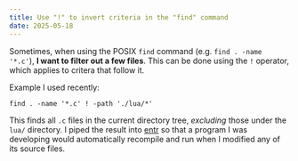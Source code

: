 ```yaml
---
title: Use "!" to invert criteria in the "find" command
date: 2025-05-18
---
```

Sometimes, when using the POSIX `find` command (e.g. `find . -name '*.c'`), **I want to filter out a few files**. This can be done using the `!` operator, which applies to critera that follow it.

Example I used recently:

```
find . -name '*.c' ! -path './lua/*'
```

This finds all `.c` files in the current directory tree, *excluding* those under the `lua/` directory. I piped the result into [entr](https://eradman.com/entrproject/) so that a program I was developing would automatically recompile and run when I modified any of its source files.

